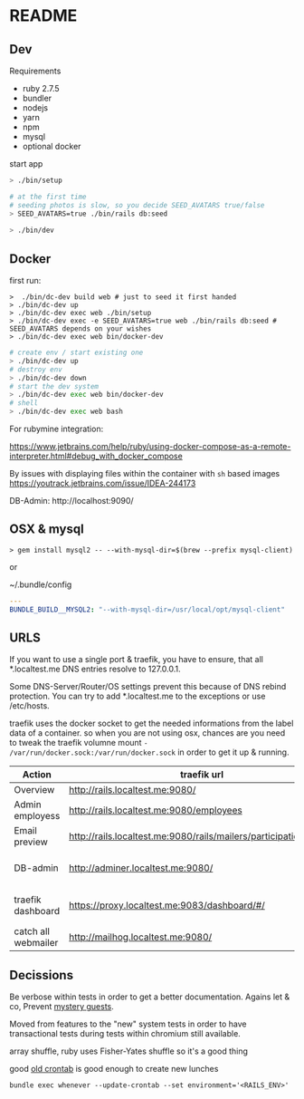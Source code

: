 # README

## Dev

Requirements

* ruby 2.7.5
* bundler
* nodejs
* yarn
* npm
* mysql
* optional docker

start app

```bash
> ./bin/setup

# at the first time
# seeding photos is slow, so you decide SEED_AVATARS true/false
> SEED_AVATARS=true ./bin/rails db:seed
 
> ./bin/dev
```

## Docker

first run:
```
>  ./bin/dc-dev build web # just to seed it first handed
> ./bin/dc-dev up
> ./bin/dc-dev exec web ./bin/setup
> ./bin/dc-dev exec -e SEED_AVATARS=true web ./bin/rails db:seed # SEED_AVATARS depends on your wishes
> ./bin/dc-dev exec web bin/docker-dev
```

```bash
# create env / start existing one
> ./bin/dc-dev up
# destroy env
> ./bin/dc-dev down
# start the dev system
> ./bin/dc-dev exec web bin/docker-dev
# shell
> ./bin/dc-dev exec web bash
```

For rubymine integration:

https://www.jetbrains.com/help/ruby/using-docker-compose-as-a-remote-interpreter.html#debug_with_docker_compose

By issues with displaying files within the container with `sh`
based images https://youtrack.jetbrains.com/issue/IDEA-244173

DB-Admin: http://localhost:9090/

## OSX & mysql

```
> gem install mysql2 -- --with-mysql-dir=$(brew --prefix mysql-client)
```

or

~/.bundle/config

```yaml
---
BUNDLE_BUILD__MYSQL2: "--with-mysql-dir=/usr/local/opt/mysql-client"
```

## URLS

If you want to use a single port & traefik, you have to ensure, that all *.localtest.me DNS entries resolve to
127.0.0.1.

Some DNS-Server/Router/OS settings prevent this because of DNS rebind protection. You can try to add *.localtest.me to
the exceptions or use /etc/hosts.

traefik uses the docker socket to get the needed informations from the label 
data of a container. so when you are not using osx, chances are you need to tweak
the traefik volumne mount `- /var/run/docker.sock:/var/run/docker.sock` in
order to get it up & running.


| Action              | traefik url                                                       | plain url                                                | credentials                                                  | 
|---------------------|-------------------------------------------------------------------|----------------------------------------------------------|--------------------------------------------------------------|
| Overview            | http://rails.localtest.me:9080/                                   | http://localhost:3000/                                   |                                                              |
| Admin employess     | http://rails.localtest.me:9080/employees                          | http://localhost:3000/employees                          | user/password (can be changed vie .evn files)                |
| Email preview       | http://rails.localtest.me:9080/rails/mailers/participation_mailer | http://localhost:3000/rails/mailers/participation_mailer | -                                                            |
| DB-admin            | http://adminer.localtest.me:9080/                                 | http://localhost:9090                                    | root/password (can be changed via docker-compose.yml)        |
| traefik dashboard   | https://proxy.localtest.me:9083/dashboard/#/                      | -                                                        | admin/admin (can be changed via docker-compose.rubymine.yml) |
| catch all webmailer | http://mailhog.localtest.me:9080/                                 | http://localhost:8025                                    |                                                              |

## Decissions

Be verbose within tests in order to get a better documentation. Agains let & co,
Prevent [mystery guests](https://thoughtbot.com/blog/mystery-guest).

Moved from features to the "new" system tests in order to have transactional tests during tests within chromium still
available.

array shuffle, ruby uses Fisher-Yates shuffle so it's a good thing

good [old crontab](https://github.com/javan/whenever) is good enough to create new lunches

`bundle exec whenever --update-crontab --set environment='<RAILS_ENV>'`
